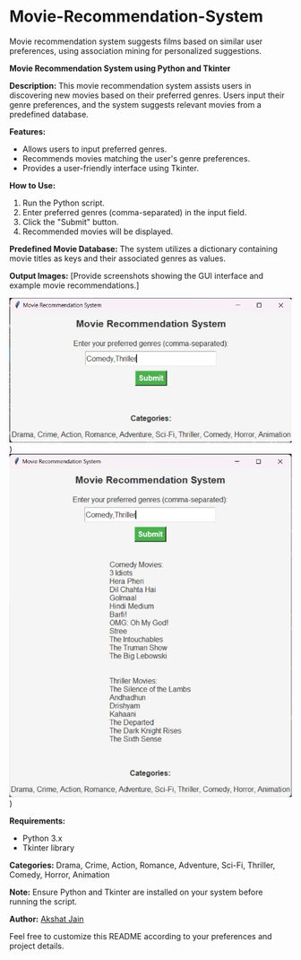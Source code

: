 # Movie-Recommendation-System
Movie recommendation system suggests films based on similar user preferences, using association mining for personalized suggestions.

**Movie Recommendation System using Python and Tkinter**

**Description:**
This movie recommendation system assists users in discovering new movies based on their preferred genres. Users input their genre preferences, and the system suggests relevant movies from a predefined database.

**Features:**
- Allows users to input preferred genres.
- Recommends movies matching the user's genre preferences.
- Provides a user-friendly interface using Tkinter.

**How to Use:**
1. Run the Python script.
2. Enter preferred genres (comma-separated) in the input field.
3. Click the "Submit" button.
4. Recommended movies will be displayed.

**Predefined Movie Database:**
The system utilizes a dictionary containing movie titles as keys and their associated genres as values.

**Output Images:**
[Provide screenshots showing the GUI interface and example movie recommendations.]

![GUI Interface](https://github.com/its-AkshatJain/Movie-Recommendation-System/blob/main/images/Output-1.png?raw=true))
![Example Recommendations](https://github.com/its-AkshatJain/Movie-Recommendation-System/blob/main/images/Output-2.png?raw=true))

**Requirements:**
- Python 3.x
- Tkinter library

**Categories:**
Drama, Crime, Action, Romance, Adventure, Sci-Fi, Thriller, Comedy, Horror, Animation

**Note:** Ensure Python and Tkinter are installed on your system before running the script.

**Author:**
[Akshat Jain](https://github.com/its-AkshatJain)

Feel free to customize this README according to your preferences and project details.
